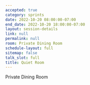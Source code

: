 ```yaml
---
accepted: true
category: sprints
date: 2022-10-20 08:00:00-07:00
end_date: 2022-10-20 18:00:00-07:00
layout: session-details
link: null
permalink: null
room: Private Dining Room
schedule-layout: full
sitemap: false
talk_slot: full
title: Quiet Room
---
```


Private Dining Room
